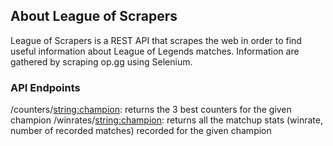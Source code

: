 ## About League of Scrapers
League of Scrapers is a REST API that scrapes the web in order to find useful information about League of Legends matches. Information are gathered by scraping op.gg using Selenium.

### API Endpoints
/counters/<string:champion>: returns the 3 best counters for the given champion
/winrates/<string:champion>: returns all the matchup stats (winrate, number of recorded matches) recorded for the given champion
